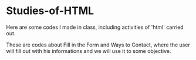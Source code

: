 # Studies-of-HTML
Here are some codes I made in class, including activities of 'html' carried out.

These are codes about Fill in the Form and Ways to Contact, where the user will fill out
with his informations and we will use it to some objective.
